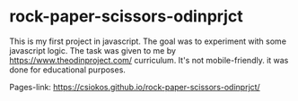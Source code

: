 # rock-paper-scissors-odinprjct
This is my first project in javascript. The goal was to experiment with some javascript logic. The task was given to me by https://www.theodinproject.com/
curriculum. It's not mobile-friendly. it was done for educational purposes.

Pages-link: https://csiokos.github.io/rock-paper-scissors-odinprjct/

